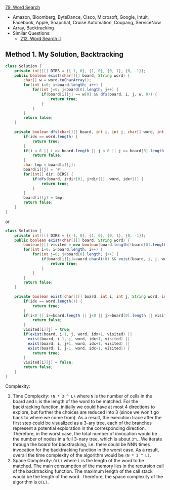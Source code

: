 [79. Word Search](https://leetcode.com/problems/word-search/)

* Amazon, Bloomberg, ByteDance, Cisco, Microsoft, Google, Intuit, Facebook, Apple, Snapchat, Cruise Automation, Coupang, ServiceNow
* Array, Backtracking
* Similar Questions:
    * [212. Word Search II](https://leetcode.com/problems/word-search-ii/)

## Method 1. My Solution, Backtracking
```java
class Solution {
    private int[][] DIRS = {{-1, 0}, {1, 0}, {0, 1}, {0, -1}};
    public boolean exist(char[][] board, String word) {
        char[] w = word.toCharArray();
        for(int i=0; i<board.length; i++) {
            for(int j=0; j<board[0].length; j++) {
                if(board[i][j] == w[0] && dfs(board, i, j, w, 0)) {
                    return true;
                }
            }
        }
        return false;
    }
    
    private boolean dfs(char[][] board, int i, int j, char[] word, int idx) {
        if(idx == word.length) {
            return true;
        }
        if(i < 0 || i >= board.length || j < 0 || j >= board[0].length || word[idx] != board[i][j]) {
            return false;
        }
        char tmp = board[i][j];
        board[i][j] = '#';
        for(int[] dir: DIRS) {
            if(dfs(board, i+dir[0], j+dir[1], word, idx+1)) {
                return true;
            }
        }
        board[i][j] = tmp;
        return false;
    }
}
```

or 

```java
class Solution {
    private int[][] DIRS = {{-1, 0}, {1, 0}, {0, 1}, {0, -1}};
    public boolean exist(char[][] board, String word) {
        boolean[][] visited = new boolean[board.length][board[0].length];
        for(int i=0; i<board.length; i++) {
            for(int j=0; j<board[0].length; j++) {
                if(board[i][j]==word.charAt(0) && exist(board, i, j, word, 0, visited)) {
                    return true;
                }
            }
        }
        return false;
    }
    
    private boolean exist(char[][] board, int i, int j, String word, int idx, boolean[][] visited) {
        if(idx == word.length()) {
            return true;
        }
        if(i<0 || i>=board.length || j<0 || j>=board[0].length || visited[i][j] || board[i][j]!=word.charAt(idx)) {
            return false;
        }
        visited[i][j] = true;
        if(exist(board, i+1, j, word, idx+1, visited) ||
          exist(board, i-1, j, word, idx+1, visited) ||
          exist(board, i, j+1, word, idx+1, visited) ||
          exist(board, i, j-1, word, idx+1, visited)) {
            return true;
        }
        visited[i][j] = false;
        return false;
    }
}
```
Complexity:
1. Time Complexity: `(N * 3 ^ L)` where `N` is the number of cells in the board and `L` is the length of the word to be matched.
For the backtracking function, initially we could have at most 4 directions to explore, but further the choices are reduced into 3 
(since we won't go back to where we come from). As a result, the execution trace after the first step could be visualized as a 3-ary tree, 
each of the branches represent a potential exploration in the corresponding direction. 
Therefore, in the worst case, the total number of invocation would be the number of nodes in a full 3-nary tree, which is about `3^L`.
We iterate through the board for backtracking, i.e. there could be NNN times invocation for the backtracking function in the worst case.
As a result, overall the time complexity of the algorithm would be `(N * 3 ^ L)`.
2. Space Complexity: `O(L)` where `L` is the length of the word to be matched.
The main consumption of the memory lies in the recursion call of the backtracking function. 
The maximum length of the call stack would be the length of the word. Therefore, the space complexity of the algorithm is `O(L)`. 